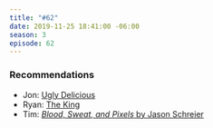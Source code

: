 ```yaml
---
title: "#62"
date: 2019-11-25 18:41:00 -06:00
season: 3
episode: 62
---
```


### Recommendations
- Jon: [Ugly Delicious](https://www.netflix.com/ca/title/80170368)
- Ryan: [The King](https://www.netflix.com/ca/title/80182016)
- Tim: [*Blood, Sweat, and Pixels* by Jason Schreier](https://www.amazon.ca/Blood-Sweat-Pixels-Triumphant-Turbulent-ebook/dp/B01NAKSWW1)
